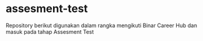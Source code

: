 # assesment-test
Repository berikut digunakan dalam rangka mengikuti Binar Career Hub dan masuk pada tahap Assesment Test
